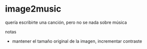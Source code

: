# image2music
quería escribirte una canción, pero no se nada sobre música 

notas

- mantener el tamaño original de la imagen, incrementar contraste
